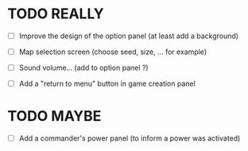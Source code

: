 TODO REALLY
====

- [ ] Improve the design of the option panel (at least add a background)
- [ ] Map selection screen (choose seed, size, ... for example)
- [ ] Sound volume... (add to option panel ?)
- [ ] Add a "return to menu" button in game creation panel


TODO MAYBE
====

- [ ] Add a commander's power panel (to inform a power was activated)